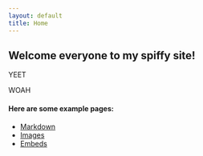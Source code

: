 ```yaml
---
layout: default
title: Home
---
```


## Welcome everyone to my spiffy site!
YEET

WOAH

#### Here are some example pages:

- [Markdown](02-markdown-examples)
- [Images](03-images-examples)
- [Embeds](04-embeds-examples)
